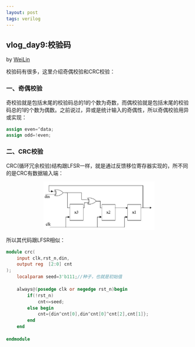 ```yaml
---
layout: post
tags: verilog
---
```


## vlog_day9:校验码
by [WeiLin](https://github.com/xLinWei)

校验码有很多，这里介绍奇偶校验和CRC校验：

### 一、奇偶校验
奇校验就是包括末尾的校验码总的1的个数为奇数，而偶校验就是包括末尾的校验码总的1的个数为偶数。之前说过，异或是统计输入的奇偶性，所以奇偶校验用异或实现：
```verilog
assign even=^data;
assign odd=!even;
```

### 二、CRC校验
CRC(循环冗余校验)结构跟LFSR一样，就是通过反馈移位寄存器实现的，所不同的是CRC有数据输入端：
<center><img src="image/09_crc.png" width="60%"></center>

所以其代码跟LFSR相似：
```verilog
module crc(
    input clk,rst_n,din,
    output reg  [2:0] cnt
);
    localparam seed=3'b111;//种子，也就是初始值

    always@(posedge clk or negedge rst_n)begin
        if(!rst_n)
            cnt<=seed;
        else begin
            cnt={din^cnt[0],din^cnt[0]^cnt[2],cnt[1]};
        end
    end

endmodule
```